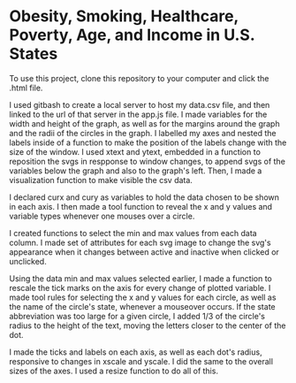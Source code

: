 # Obesity, Smoking, Healthcare, Poverty, Age, and Income in U.S. States

To use this project, clone this repository to your computer and click the .html file.

I used gitbash to create a local server to host my data.csv file, and then linked to the url of that server in the app.js file.
I made variables for the width and height of the graph, as well as for the margins around the graph and the radii of the circles in the graph.
I labelled my axes and nested the labels inside of a function to make the position of the labels change with the size of the window.
I used xtext and ytext, embedded in a function to reposition the svgs in respponse to window changes, to append svgs of the variables below the graph and also to the graph's left.
Then, I made a visualization function to make visible the csv data.

I declared curx and cury as variables to hold the data chosen to be shown in each axis.
I then made a tool function to reveal the x and y values and variable types whenever one mouses over a circle.

I created functions to select the min and max values from each data column.
I made set of attributes for each svg image to change the svg's appearance when it changes between active and inactive when clicked or unclicked.

Using the data min and max values selected earlier, I made a function to rescale the tick marks on the axis for every change of plotted variable.
I made tool rules for selecting the x and y values for each circle, as well as the name of the circle's state, whenever a mouseover occurs.
If the state abbreviation was too large for a given circle, I added 1/3 of the circle's radius to the height of the text, moving the letters closer to the center of the dot.

I made the ticks and labels on each axis, as well as each dot's radius, responsive to changes in xscale and yscale. 
I did the same to the overall sizes of the axes. 
I used a resize function to do all of this.
